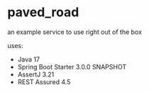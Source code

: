 # paved_road
an example service to use right out of the box

uses:
* Java 17
* Spring Boot Starter 3.0.0 SNAPSHOT
* AssertJ 3.21
* REST Assured 4.5
